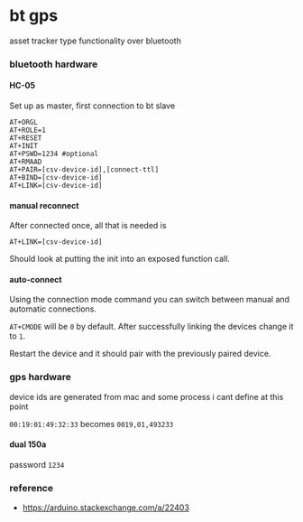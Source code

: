 bt gps
===

asset tracker type functionality over bluetooth



### bluetooth hardware

#### HC-05

Set up as master, first connection to bt slave

```
AT+ORGL
AT+ROLE=1
AT+RESET
AT+INIT
AT+PSWD=1234 #optional
AT+RMAAD
AT+PAIR=[csv-device-id],[connect-ttl]
AT+BIND=[csv-device-id]
AT+LINK=[csv-device-id]
```

#### manual reconnect

After connected once, all that is needed is

```
AT+LINK=[csv-device-id]
```

Should look at putting the init into an exposed function call.

#### auto-connect

Using the connection mode command you can switch between manual and automatic connections.

 `AT+CMODE` will be `0` by default.  After successfully linking the devices change it to `1`.
 
Restart the device and it should pair with the previously paired device.


### gps hardware

device ids are generated from mac and some process i cant define at this point

`00:19:01:49:32:33` becomes `0019,01,493233`

#### dual 150a

password `1234`


### reference

- https://arduino.stackexchange.com/a/22403
